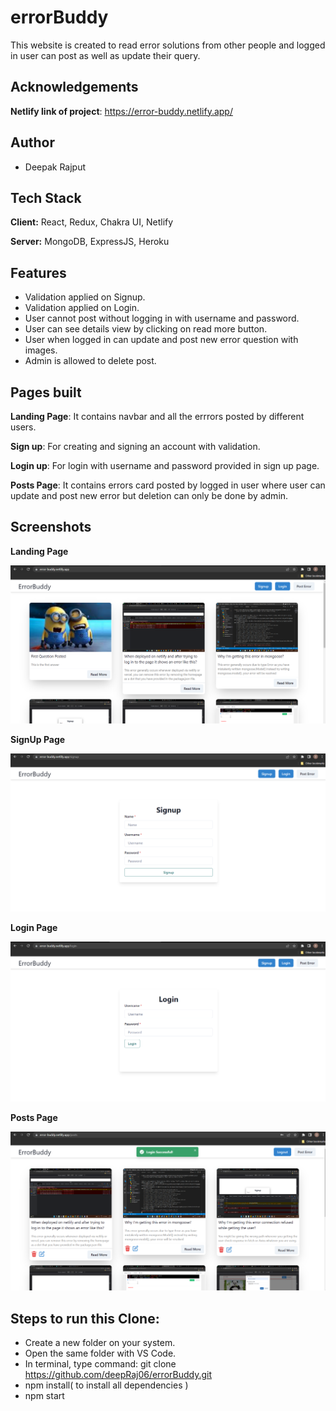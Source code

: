 # errorBuddy

This website is created to read error solutions from other people and logged in user can post as well as update their query.

## Acknowledgements

**Netlify link of project**: https://error-buddy.netlify.app/

## Author

- Deepak Rajput


## Tech Stack

**Client:** React, Redux, Chakra UI, Netlify

**Server:** MongoDB, ExpressJS, Heroku

## Features

- Validation applied on Signup.
- Validation applied on Login.
- User cannot post without logging in with username and password.
- User can see details view by clicking on read more button.
- User when logged in can update and post new error question with images.
- Admin is allowed to delete post.


## Pages built

**Landing Page**: It contains navbar and all the errrors posted by different users.

**Sign up**: For creating and signing an account with validation.

**Login up**: For login with username and password provided in sign up page.

**Posts Page**: It contains errors card posted by logged in user where user can update and post new error but deletion can only be done by admin.

## Screenshots

**Landing Page**

![App Screenshot](https://github.com/deepRaj06/errorBuddy/blob/main/Screenshots/Screenshot%20(131).png?raw=true)

**SignUp Page**

![App Screenshot](https://github.com/deepRaj06/errorBuddy/blob/main/Screenshots/Screenshot%20(132).png?raw=true)

**Login Page**

![App Screenshot](https://github.com/deepRaj06/errorBuddy/blob/main/Screenshots/Screenshot%20(133).png?raw=true)

**Posts Page**

![App Screenshot](https://github.com/deepRaj06/errorBuddy/blob/main/Screenshots/Screenshot%20(134).png?raw=true)

## Steps to run this Clone:

- Create a new folder on your system.
- Open the same folder with VS Code.
- In terminal, type command: git clone https://github.com/deepRaj06/errorBuddy.git
- npm install( to install all dependencies )
- npm start


